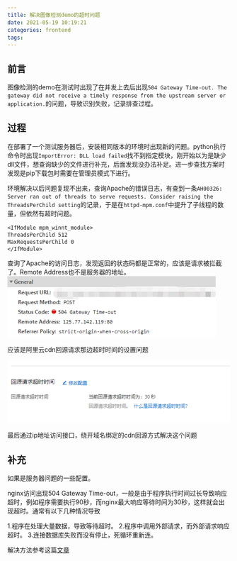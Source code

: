 ```yaml
---
title: 解决图像检测demo的超时问题
date: 2021-05-19 10:19:21
categories: frontend
tags:
---
```


## 前言
图像检测的demo在测试时出现了在并发上去后出现`504 Gateway Time-out. The gateway did not receive a timely response from the upstream server or application.`的问题，导致识别失败，记录排查过程。

## 过程

在部署了一个测试服务器后，安装相同版本的环境时出现新的问题。python执行命令时出现`ImportError: DLL load failed`找不到指定模块，刚开始以为是缺少dll文件，想查询缺少的文件进行补充，后面发现没办法补足。进一步查找方案时发现是pip下载包时需要在管理员模式下进行。

环境解决以后问题复现不出来，查询Apache的错误日志，有查到一条`AH00326: Server ran out of threads to serve requests. Consider raising the ThreadsPerChild setting`的记录，于是在`httpd-mpm.conf`中提升了子线程的数量，但依然有超时问题。

```
<IfModule mpm_winnt_module>
ThreadsPerChild 512 
MaxRequestsPerChild 0
</IfModule>
```

查询了Apache的访问日志，发现返回的状态码都是正常的，应该是请求被拦截了。Remote Address也不是服务器的地址。
![headers](/images/202105/20210519105659.png)

应该是阿里云cdn回源请求那边超时时间的设置问题

![回源请求超时时间](/images/202105/20210519112320.png)

最后通过ip地址访问接口，绕开域名绑定的cdn回源方式解决这个问题

## 补充

如果是服务器问题的一些配置。

nginx访问出现504 Gateway Time-out，一般是由于程序执行时间过长导致响应超时，例如程序需要执行90秒，而nginx最大响应等待时间为30秒，这样就会出现超时。通常有以下几种情况导致

1.程序在处理大量数据，导致等待超时。
2.程序中调用外部请求，而外部请求响应超时。
3.连接数据库失败而没有停止，死循环重新连。

解决方法参考这篇[文章](https://blog.csdn.net/haibo0668/article/details/103869582/)
